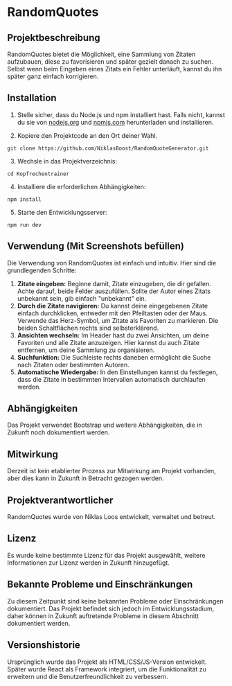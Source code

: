 # RandomQuotes

## Projektbeschreibung

RandomQuotes bietet die Möglichkeit, eine Sammlung von Zitaten aufzubauen, diese zu favorisieren und später gezielt danach zu suchen. Selbst wenn beim Eingeben eines Zitats ein Fehler unterläuft, kannst du ihn später ganz einfach korrigieren.

## Installation

1. Stelle sicher, dass du Node.js und npm installiert hast. Falls nicht, kannst du sie von [nodejs.org](https://nodejs.org/en) und [npmjs.com](https://www.npmjs.com/) herunterladen und installieren.

2. Kopiere den Projektcode an den Ort deiner Wahl.

`git clone https://github.com/NiklasBoost/RandomQuoteGenerator.git`


3. Wechsle in das Projektverzeichnis:

`cd Kopfrechentrainer`


4. Installiere die erforderlichen Abhängigkeiten:

`npm install`

5. Starte den Entwicklungsserver:

`npm run dev`

## Verwendung (Mit Screenshots befüllen)

Die Verwendung von RandomQuotes ist einfach und intuitiv. Hier sind die grundlegenden Schritte:

1. **Zitate eingeben:** Beginne damit, Zitate einzugeben, die dir gefallen. Achte darauf, beide Felder auszufüllen. Sollte der Autor eines Zitats unbekannt sein, gib einfach "unbekannt" ein.
2. **Durch die Zitate navigieren:** Du kannst deine eingegebenen Zitate einfach durchklicken, entweder mit den Pfeiltasten oder der Maus. Verwende das Herz-Symbol, um Zitate als Favoriten zu markieren. Die beiden Schaltflächen rechts sind selbsterklärend.
3. **Ansichten wechseln:** Im Header hast du zwei Ansichten, um deine Favoriten und alle Zitate anzuzeigen. Hier kannst du auch Zitate entfernen, um deine Sammlung zu organisieren.
4. **Suchfunktion:** Die Suchleiste rechts daneben ermöglicht die Suche nach Zitaten oder bestimmten Autoren.
5. **Automatische Wiedergabe:** In den Einstellungen kannst du festlegen, dass die Zitate in bestimmten Intervallen automatisch durchlaufen werden.

## Abhängigkeiten

Das Projekt verwendet Bootstrap und weitere Abhängigkeiten, die in Zukunft noch dokumentiert werden.

## Mitwirkung

Derzeit ist kein etablierter Prozess zur Mitwirkung am Projekt vorhanden, aber dies kann in Zukunft in Betracht gezogen werden.

## Projektverantwortlicher

RandomQuotes wurde von Niklas Loos entwickelt, verwaltet und betreut.

## Lizenz

Es wurde keine bestimmte Lizenz für das Projekt ausgewählt, weitere Informationen zur Lizenz werden in Zukunft hinzugefügt.

## Bekannte Probleme und Einschränkungen

Zu diesem Zeitpunkt sind keine bekannten Probleme oder Einschränkungen dokumentiert. Das Projekt befindet sich jedoch im Entwicklungsstadium, daher können in Zukunft auftretende Probleme in diesem Abschnitt dokumentiert werden.

## Versionshistorie

Ursprünglich wurde das Projekt als HTML/CSS/JS-Version entwickelt. Später wurde React als Framework integriert, um die Funktionalität zu erweitern und die Benutzerfreundlichkeit zu verbessern.